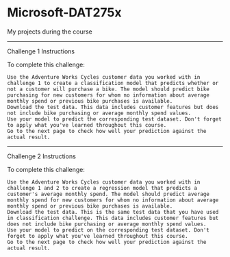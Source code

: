 # Microsoft-DAT275x

My projects during the course

--------------------------------------------------------------



Challenge 1 Instructions

To complete this challenge:

    Use the Adventure Works Cycles customer data you worked with in challenge 1 to create a classification model that predicts whether or not a customer will purchase a bike. The model should predict bike purchasing for new customers for whom no information about average monthly spend or previous bike purchases is available.
    Download the test data. This data includes customer features but does not include bike purchasing or average monthly spend values.
    Use your model to predict the corresponding test dataset. Don't forget to apply what you've learned throughout this course.
    Go to the next page to check how well your prediction against the actual result.

---------------------------------------------------------------

Challenge 2 Instructions 

To complete this challenge:

    Use the Adventure Works Cycles customer data you worked with in challenge 1 and 2 to create a regression model that predicts a customer's average monthly spend. The model should predict average monthly spend for new customers for whom no information about average monthly spend or previous bike purchases is available.
    Download the test data. This is the same test data that you have used in classification challenge. This data includes customer features but does not include bike purchasing or average monthly spend values.
    Use your model to predict on the corresponding test dataset. Don't forget to apply what you've learned throughout this course.
    Go to the next page to check how well your prediction against the actual result.
